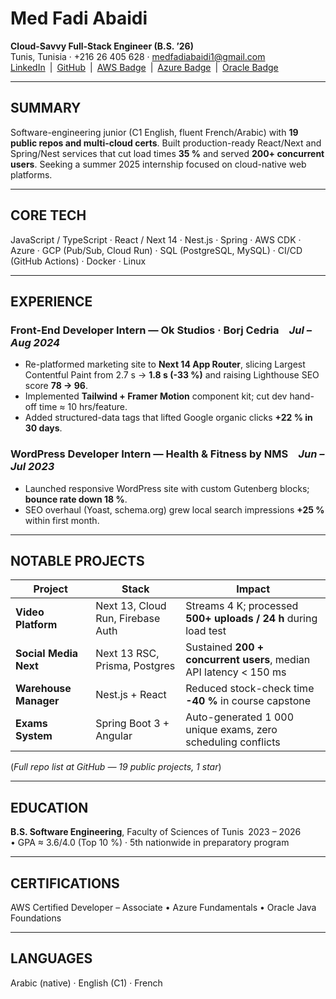 # Med Fadi Abaidi
**Cloud-Savvy Full-Stack Engineer (B.S. ’26)**  
Tunis, Tunisia · +216 26 405 628 · medfadiabaidi1@gmail.com  
[LinkedIn](https://linkedin.com/in/medfadiabaidi) | [GitHub](https://github.com/medfa12) | [AWS Badge](https://www.credly.com/org/amazon-web-services/badge/aws-certified-developer-associate) | [Azure Badge](https://www.credly.com/org/microsoft-certification/badge/microsoft-certified-azure-fundamentals) | [Oracle Badge](https://www.credly.com/org/oracle/badge/oracle-certified-foundations-associate-java)

---

## SUMMARY
Software-engineering junior (C1 English, fluent French/Arabic) with **19 public repos and multi-cloud certs**. Built production-ready React/Next and Spring/Nest services that cut load times **35 %** and served **200+ concurrent users**. Seeking a summer 2025 internship focused on cloud-native web platforms.

---

## CORE TECH
JavaScript / TypeScript · React / Next 14 · Nest.js · Spring · AWS CDK · Azure · GCP (Pub/Sub, Cloud Run) · SQL (PostgreSQL, MySQL) · CI/CD (GitHub Actions) · Docker · Linux

---

## EXPERIENCE
### Front-End Developer Intern — **Ok Studios** · Borj Cedria *Jul – Aug 2024*  
- Re-platformed marketing site to **Next 14 App Router**, slicing Largest Contentful Paint from 2.7 s → **1.8 s (-33 %)** and raising Lighthouse SEO score **78 → 96**.  
- Implemented **Tailwind + Framer Motion** component kit; cut dev hand-off time ≈ 10 hrs/feature.  
- Added structured-data tags that lifted Google organic clicks **+22 % in 30 days**.

### WordPress Developer Intern — **Health & Fitness by NMS** *Jun – Jul 2023*  
- Launched responsive WordPress site with custom Gutenberg blocks; **bounce rate down 18 %**.  
- SEO overhaul (Yoast, schema.org) grew local search impressions **+25 %** within first month.  

---

## NOTABLE PROJECTS
| Project | Stack | Impact |
|---------|-------|--------|
| **Video Platform** | Next 13, Cloud Run, Firebase Auth | Streams 4 K; processed **500+ uploads / 24 h** during load test |
| **Social Media Next** | Next 13 RSC, Prisma, Postgres | Sustained **200 + concurrent users**, median API latency < 150 ms |
| **Warehouse Manager** | Nest.js + React | Reduced stock-check time **-40 %** in course capstone |
| **Exams System** | Spring Boot 3 + Angular | Auto-generated 1 000 unique exams, zero scheduling conflicts |

(*Full repo list at GitHub — 19 public projects, 1 star*)  

---

## EDUCATION
**B.S. Software Engineering**, Faculty of Sciences of Tunis 2023 – 2026  
  • GPA ≈ 3.6/4.0 (Top 10 %) · 5th nationwide in preparatory program  

---

## CERTIFICATIONS
AWS Certified Developer – Associate • Azure Fundamentals • Oracle Java Foundations

---

## LANGUAGES
Arabic (native) · English (C1) · French 
